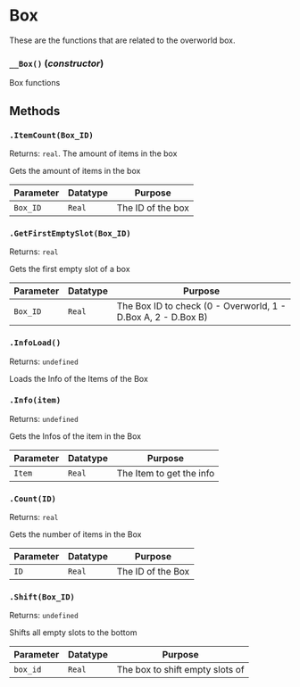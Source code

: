 # Box
These are the functions that are related to the overworld box.

### `__Box()` (*constructor*)

Box functions

**Methods**
---
### `.ItemCount(Box_ID)` 
Returns: `real`. The amount of items in the box

Gets the amount of items in the box

| Parameter | Datatype  | Purpose |
|-----------|-----------|---------|
|`Box_ID` |`Real` |The ID of the box |

### `.GetFirstEmptySlot(Box_ID)` 
Returns: `real`

Gets the first empty slot of a box

| Parameter | Datatype  | Purpose |
|-----------|-----------|---------|
|`Box_ID` |`Real` |The Box ID to check (0 - Overworld, 1 - D.Box A, 2 - D.Box B) |

### `.InfoLoad()` 
Returns: `undefined`

Loads the Info of the Items of the Box

### `.Info(item)` 
Returns: `undefined`

Gets the Infos of the item in the Box

| Parameter | Datatype  | Purpose |
|-----------|-----------|---------|
|`Item` |`Real` |The Item to get the info |

### `.Count(ID)` 
Returns: `real`

Gets the number of items in the Box

| Parameter | Datatype  | Purpose |
|-----------|-----------|---------|
|`ID` |`Real` |The ID of the Box |

### `.Shift(Box_ID)` 
Returns: `undefined`

Shifts all empty slots to the bottom

| Parameter | Datatype  | Purpose |
|-----------|-----------|---------|
|`box_id` |`Real` |The box to shift empty slots of |
